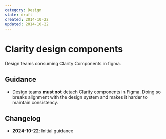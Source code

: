 ```yaml
---
category: Design
state: draft
created: 2014-10-22
updated: 2014-10-22
---
```


# Clarity design components 

Design teams consuming Clarity Components in figma.

## Guidance

- Design teams **must not** detach Clarity components in Figma. Doing so breaks alignment with the design system and makes it harder to maintain consistency.

## Changelog

- **2024-10-22**: Initial guidance